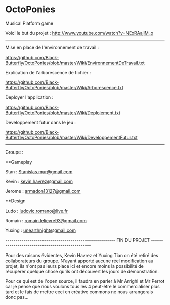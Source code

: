 OctoPonies
==========

Musical Platform game


Voici le but du projet : http://www.youtube.com/watch?v=NExRAajiM_o

---------------------------------------------------------------------------------------------------------------------

Mise en place de l'environnement de travail :

 https://github.com/Black-Butterfly/OctoPonies/blob/master/Wiki/EnvironnementDeTravail.txt

Explication de l'arborescence de fichier :

 https://github.com/Black-Butterfly/OctoPonies/blob/master/Wiki/Arborescence.txt

Deployer l'application :

 https://github.com/Black-Butterfly/OctoPonies/blob/master/Wiki/Deploiement.txt

Developpement futur dans le jeu :

 https://github.com/Black-Butterfly/OctoPonies/blob/master/Wiki/DeveloppementFutur.txt


---------------------------------------------------------------------------------------------------------------------

Groupe :

**Gameplay

 Stan : Stanislas.mur@gmail.com
 
 Kevin : kevin.havrez@gmail.com
 
 Jerome : armadon13127@gmail.com

**Design

 Ludo : ludovic.romano@live.fr
 
 Romain : romain.lelievre93@gmail.com
 
 Yuxing : unearthnight@gmail.com

------------------------------------------------------ FIN DU PROJET ------------------------------------------------

Pour des raisons évidentes, Kevin Havrez et Yuxing Tian on été retiré des collaborateurs du groupe. N'ayant apporté aucune réel modification au projet, ils n'ont pas leurs place ici et encore moins la possibilité de récupérer quelque chose qu'ils ont découvert les jours de démonstration. 

Pour ce qui est de l'open source, il faudra en parler à Mr Arrighi et Mr Perrot car je pense que nous voulons tous les 4 peut-être le commercialiser plus tard et le fais de mettre ceci en créative commons ne nous arrangerais donc pas...
